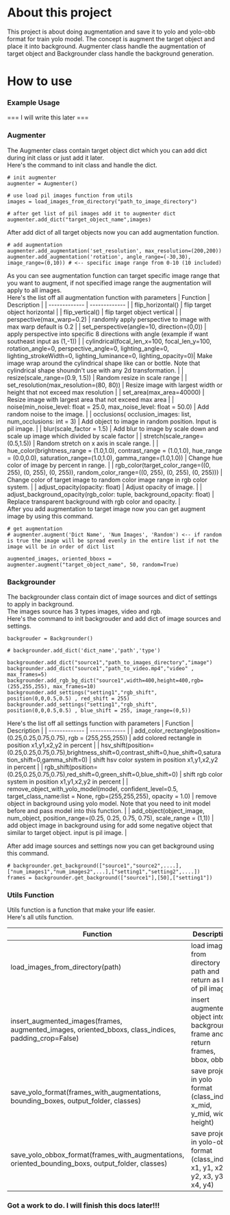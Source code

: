 # About this project
This project is about doing augmentation and save it to yolo and yolo-obb format for train yolo model. The concept is augment the target object and place it into background. Augmenter class handle the augmentation of target object and Backgrounder class handle the background generation.
# How to use
### Example Usage
=== I will write this later ===
### Augmenter
The Augmenter class contain target object dict which you can add dict during init class or just add it later.<br> Here's the command to init class and handle the dict.
```
# init augmenter
augmenter = Augmenter()

# use load pil images function from utils
images = load_images_from_directory("path_to_image_directory")

# after get list of pil images add it to augmenter dict
augmenter.add_dict("target_object_name",images)
```
After add dict of all target objects now you can add augmentation function.

```
# add augmentation
augmenter.add_augmentation('set_resolution', max_resolution=(200,200))
augmenter.add_augmentation('rotation', angle_range=(-30,30), image_range=(0,10)) # <-- specific image range from 0-10 (10 included)
```

As you can see augmentation function can target specific image range that you want to augment, if not specified image range the augmentation will apply to all images.<br>
Here's the list off all augmentation function with parameters
| Function  | Description |
| ------------- | ------------- |
| flip_horizontal()  | flip target object horizontal  |
| flip_vertical()  | flip target object vertical |
| perspective(max_warp=0.2) | randomly apply perspective to image with max warp default is 0.2 |
| set_perspective(angle=10, direction=(0,0)) | apply perspective into specific 8 directions with angle (example if want southeast input as (1,-1)) |
| cylindrical(focal_len_x=100, focal_len_y=100, rotation_angle=0, perspective_angle=0, lighting_angle=0, lighting_strokeWidth=0, lighting_luminance=0, lighting_opacity=0)| Make image wrap around the cylindrical shape like can or bottle. Note that cylindrical shape shoundn't use with any 2d transformation. |
| resize(scale_range=(0.9, 1.5)) | Random resize in scale range |
| set_resolution(max_resolution=(80, 80)) | Resize image with largest width or height that not exceed max resolution |
| set_area(max_area=40000) | Resize image with largest area that not exceed max area |
| noise(min_noise_level: float = 25.0, max_noise_level: float = 50.0) | Add random noise to the image. |
| occlusions( occlusion_images: list, num_occlusions: int = 3) | Add object to image in random position. Input is pil image. |
| blur(scale_factor = 1.5) | Add blur to image by scale down and scale up image which divided by scale factor |
| stretch(scale_range= (0.5,1.5)) | Random stretch on x axis in scale range. |
| hue_color(brightness_range = (1.0,1.0), contrast_range = (1.0,1.0), hue_range = (0.0,0.0), saturation_range=(1.0,1.0), gamma_range=(1.0,1.0)) | Change hue color of image by percent in range. |
| rgb_color(target_color_range=((0, 255), (0, 255), (0, 255)), random_color_range=((0, 255), (0, 255), (0, 255))) | Change color of target image to random color image range in rgb color system. |
| adjust_opacity(opacity: float) | Adjust opacity of image. |
| adjust_background_opacity(rgb_color: tuple, background_opacity: float) | Replace transparent background with rgb color and opacity. |
<br>
After you add augmentation to target image now you can get augment image by using this command.
<br>

```
# get augmentation
# augmenter.augment('Dict Name', 'Num Images', 'Random') <-- if random is true the image will be spread evenly in the entire list if not the image will be in order of dict list

augmented_images, oriented_bboxs = augmenter.augment("target_object_name", 50, random=True)
```

### Backgrounder
The backgrounder class contain dict of image sources and dict of settings to apply in background. <br>
The images source has 3 types images, video and rgb. <br>
Here's the command to init backgrouder and add dict of image sources and settings.

```
backgrouder = Backgrounder()

# backgrounder.add_dict('dict_name','path','type')

backgrounder.add_dict("source1","path_to_images_directory","image")
backgrounder.add_dict("source1","path_to_video.mp4","video" , max_frames=5)
backgrounder.add_rgb_bg_dict("source1",width=400,height=400,rgb=(255,255,255), max_frames=10)
backgrounder.add_settings("setting1","rgb_shift", position(0,0,0.5,0.5) , red_shift = 255)
backgrounder.add_settings("setting1","rgb_shift", position(0,0,0.5,0.5) , blue_shift = 255, image_range=(0,5))
```
Here's the list off all settings function with parameters
| Function  | Description |
| ------------- | ------------- |
| add_color_rectangle(position=(0.25,0.25,0.75,0.75), rgb = (255,255,255)) | add colored rectangle in position x1,y1,x2,y2 in percent |
| hsv_shift(position=(0.25,0.25,0.75,0.75),brightness_shift=0,contrast_shift=0,hue_shift=0,saturation_shift=0,gamma_shift=0) | shift hsv color system in position x1,y1,x2,y2 in percent |
| rgb_shift(position=(0.25,0.25,0.75,0.75),red_shift=0,green_shift=0,blue_shift=0) | shift rgb color system in position x1,y1,x2,y2 in percent |
| remove_object_with_yolo_model(model, confident_level=0.5, target_class_name:list = None, rgb=(255,255,255), opacity = 1.0) | remove object in background using yolo model. Note that you need to init model before and pass model into this function. |
| add_object(object_image, num_object, position_range=(0.25, 0.25, 0.75, 0.75), scale_range = (1,1)) | add object image in background using for add some negative object that similar to target object. input is pil image. |
<br>

After add image sources and settings now you can get background using this command.

```
# backgrounder.get_background(["source1","source2",....],["num_images1","num_images2",...],["setting1","setting2",....])
frames = backgrounder.get_background(["source1"],[50],["setting1"])
```
### Utils Function
Utils function is a function that make your life easier. <br>
Here's all utils function.

| Function  | Description |
| ------------- | ------------- |
| load_images_from_directory(path) | load image from directory path and return as list of pil images |
| insert_augmented_images(frames, augmented_images, oriented_bboxs, class_indices, padding_crop=False) | insert augmented object into background frame and return frames, bbox, obbox |
| save_yolo_format(frames_with_augmentations, bounding_boxes, output_folder, classes) | save project in yolo format (class_index, x_mid, y_mid, width, height) |
| save_yolo_obbox_format(frames_with_augmentations, oriented_bounding_boxs, output_folder, classes) | save project in yolo-obb format (class_index, x1, y1, x2, y2, x3, y3, x4, y4) |

### Got a work to do. I will finish this docs later!!!
